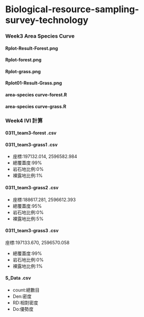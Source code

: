 # Biological-resource-sampling-survey-technology

### Week3 Area Species Curve

#### Rplot-Result-Forest.png	

#### Rplot-forest.png	

#### Rplot-grass.png	

#### Rplot01-Result-Grass.png	

#### area-species curve-forest.R

#### area-species curve-grass.R

### Week4 IVI 計算

#### 0311_team3-forest .csv

#### 0311_team3-grass1 .csv

* 座標:197132.014, 2596582.984	
* 總覆蓋度:99%	
* 岩石地比例:0%	
* 裸露地比例:1%	

#### 0311_team3-grass2 .csv

* 座標:188617.281, 2596612.393	
* 總覆蓋度:95%	
* 岩石地比例:0%	
* 裸露地比例:5%	

#### 0311_team3-grass3 .csv

座標:197133.670, 2596570.058

* 總覆蓋度:99%
* 岩石地比例:0%
* 裸露地比例:1%

#### S_Data .csv
* count:總數目
* Den:密度
* RD:相對密度
* Do:優勢度

